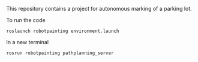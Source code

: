 This repository contains a project for autonomous marking of a parking lot.

To run the code

`roslaunch robotpainting environment.launch`

In a new terminal 

`rosrun robotpainting pathplanning_server`
